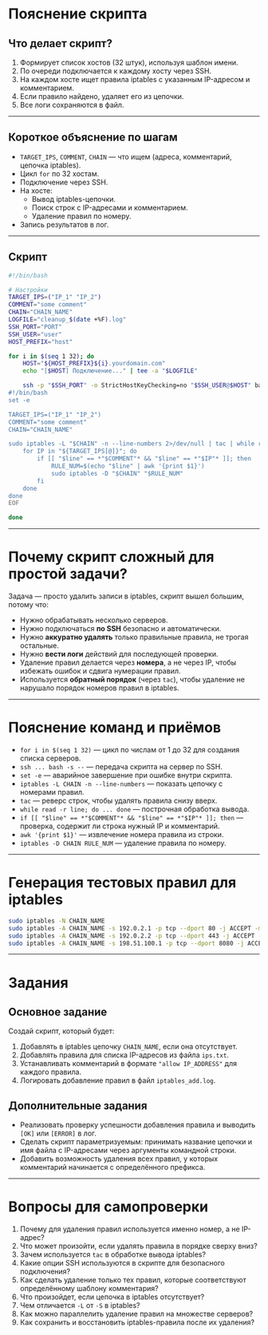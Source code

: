 # Пояснение скрипта

## Что делает скрипт?

1. Формирует список хостов (32 штук), используя шаблон имени.
2. По очереди подключается к каждому хосту через SSH.
3. На каждом хосте ищет правила iptables с указанным IP-адресом и комментарием.
4. Если правило найдено, удаляет его из цепочки.
5. Все логи сохраняются в файл.

---

## Короткое объяснение по шагам

- `TARGET_IPS`, `COMMENT`, `CHAIN` — что ищем (адреса, комментарий, цепочка iptables).
- Цикл `for` по 32 хостам.
- Подключение через SSH.
- На хосте:
  - Вывод iptables-цепочки.
  - Поиск строк с IP-адресами и комментарием.
  - Удаление правил по номеру.
- Запись результатов в лог.

---

## Скрипт

```bash
#!/bin/bash

# Настройки
TARGET_IPS=("IP_1" "IP_2")
COMMENT="some comment"
CHAIN="CHAIN_NAME"
LOGFILE="cleanup_$(date +%F).log"
SSH_PORT="PORT"
SSH_USER="user"
HOST_PREFIX="host"

for i in $(seq 1 32); do
    HOST="${HOST_PREFIX}${i}.yourdomain.com"
    echo "[$HOST] Подключение..." | tee -a "$LOGFILE"

    ssh -p "$SSH_PORT" -o StrictHostKeyChecking=no "$SSH_USER@$HOST" bash -s -- <<'EOF' | tee -a "$LOGFILE"
#!/bin/bash
set -e

TARGET_IPS=("IP_1" "IP_2")
COMMENT="some comment"
CHAIN="CHAIN_NAME"

sudo iptables -L "$CHAIN" -n --line-numbers 2>/dev/null | tac | while read -r line; do
    for IP in "${TARGET_IPS[@]}"; do
        if [[ "$line" == *"$COMMENT"* && "$line" == *"$IP"* ]]; then
            RULE_NUM=$(echo "$line" | awk '{print $1}')
            sudo iptables -D "$CHAIN" "$RULE_NUM"
        fi
    done
done
EOF

done
```

---

# Почему скрипт сложный для простой задачи?

Задача — просто удалить записи в iptables, скрипт вышел большим, потому что:

- Нужно обрабатывать несколько серверов.
- Нужно подключаться **по SSH** безопасно и автоматически.
- Нужно **аккуратно удалять** только правильные правила, не трогая остальные.
- Нужно **вести логи** действий для последующей проверки.
- Удаление правил делается через **номера**, а не через IP, чтобы избежать ошибок и сдвига нумерации правил.
- Используется **обратный порядок** (через `tac`), чтобы удаление не нарушало порядок номеров правил в iptables.

---

# Пояснение команд и приёмов

- `for i in $(seq 1 32)` — цикл по числам от 1 до 32 для создания списка серверов.
- `ssh ... bash -s --` — передача скрипта на сервер по SSH.
- `set -e` — аварийное завершение при ошибке внутри скрипта.
- `iptables -L CHAIN -n --line-numbers` — показать цепочку с номерами правил.
- `tac` — реверс строк, чтобы удалять правила снизу вверх.
- `while read -r line; do ... done` — построчная обработка вывода.
- `if [[ "$line" == *"$COMMENT"* && "$line" == *"$IP"* ]]; then` — проверка, содержит ли строка нужный IP и комментарий.
- `awk '{print $1}'` — извлечение номера правила из строки.
- `iptables -D CHAIN RULE_NUM` — удаление правила по номеру.

---

# Генерация тестовых правил для iptables

```bash
sudo iptables -N CHAIN_NAME
sudo iptables -A CHAIN_NAME -s 192.0.2.1 -p tcp --dport 80 -j ACCEPT -m comment --comment "allow 192.0.2.1"
sudo iptables -A CHAIN_NAME -s 192.0.2.2 -p tcp --dport 443 -j ACCEPT -m comment --comment "allow 192.0.2.2"
sudo iptables -A CHAIN_NAME -s 198.51.100.1 -p tcp --dport 8080 -j ACCEPT -m comment --comment "allow 198.51.100.1"
```

---

# Задания

## Основное задание

Создай скрипт, который будет:

1. Добавлять в iptables цепочку `CHAIN_NAME`, если она отсутствует.
2. Добавлять правила для списка IP-адресов из файла `ips.txt`.
3. Устанавливать комментарий в формате `"allow IP_ADDRESS"` для каждого правила.
4. Логировать добавление правил в файл `iptables_add.log`.

## Дополнительные задания

- Реализовать проверку успешности добавления правила и выводить `[OK]` или `[ERROR]` в лог.
- Сделать скрипт параметризуемым: принимать название цепочки и имя файла с IP-адресами через аргументы командной строки.
- Добавить возможность удаления всех правил, у которых комментарий начинается с определённого префикса.

---

# Вопросы для самопроверки

1. Почему для удаления правил используется именно номер, а не IP-адрес?
2. Что может произойти, если удалять правила в порядке сверху вниз?
3. Зачем используется `tac` в обработке вывода iptables?
4. Какие опции SSH используются в скрипте для безопасного подключения?
5. Как сделать удаление только тех правил, которые соответствуют определённому шаблону комментария?
6. Что произойдет, если цепочка в iptables отсутствует?
7. Чем отличается `-L` от `-S` в iptables?
8. Как можно параллелить удаление правил на множестве серверов?
9. Как сохранить и восстановить iptables-правила после их удаления?

